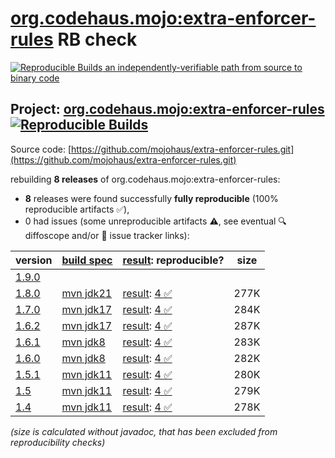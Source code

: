 [org.codehaus.mojo:extra-enforcer-rules](https://central.sonatype.com/artifact/org.codehaus.mojo/extra-enforcer-rules/versions) RB check
=======

[![Reproducible Builds](https://reproducible-builds.org/images/logos/rb.svg) an independently-verifiable path from source to binary code](https://reproducible-builds.org/)

## Project: [org.codehaus.mojo:extra-enforcer-rules](https://central.sonatype.com/artifact/org.codehaus.mojo/extra-enforcer-rules/versions) [![Reproducible Builds](https://img.shields.io/endpoint?url=https://raw.githubusercontent.com/jvm-repo-rebuild/reproducible-central/master/content/org/codehaus/mojo/extra-enforcer-rules/badge.json)](https://github.com/jvm-repo-rebuild/reproducible-central/blob/master/content/org/codehaus/mojo/extra-enforcer-rules/README.md)

Source code: [https://github.com/mojohaus/extra-enforcer-rules.git](https://github.com/mojohaus/extra-enforcer-rules.git)

rebuilding **8 releases** of org.codehaus.mojo:extra-enforcer-rules:
- **8** releases were found successfully **fully reproducible** (100% reproducible artifacts :white_check_mark:),
- 0 had issues (some unreproducible artifacts :warning:, see eventual :mag: diffoscope and/or :memo: issue tracker links):

| version | [build spec](/BUILDSPEC.md) | [result](https://reproducible-builds.org/docs/jvm/): reproducible? | size |
| -- | --------- | ------ | -- |
| [1.9.0](https://central.sonatype.com/artifact/org.codehaus.mojo/extra-enforcer-rules/1.9.0/pom) | | | |
| [1.8.0](https://central.sonatype.com/artifact/org.codehaus.mojo/extra-enforcer-rules/1.8.0/pom) | [mvn jdk21](extra-enforcer-rules-1.8.0.buildspec) | [result](extra-enforcer-rules-1.8.0.buildinfo): [4 :white_check_mark: ](extra-enforcer-rules-1.8.0.buildcompare) | 277K |
| [1.7.0](https://central.sonatype.com/artifact/org.codehaus.mojo/extra-enforcer-rules/1.7.0/pom) | [mvn jdk17](extra-enforcer-rules-1.7.0.buildspec) | [result](extra-enforcer-rules-1.7.0.buildinfo): [4 :white_check_mark: ](extra-enforcer-rules-1.7.0.buildcompare) | 284K |
| [1.6.2](https://central.sonatype.com/artifact/org.codehaus.mojo/extra-enforcer-rules/1.6.2/pom) | [mvn jdk17](extra-enforcer-rules-1.6.2.buildspec) | [result](extra-enforcer-rules-1.6.2.buildinfo): [4 :white_check_mark: ](extra-enforcer-rules-1.6.2.buildcompare) | 287K |
| [1.6.1](https://central.sonatype.com/artifact/org.codehaus.mojo/extra-enforcer-rules/1.6.1/pom) | [mvn jdk8](extra-enforcer-rules-1.6.1.buildspec) | [result](extra-enforcer-rules-1.6.1.buildinfo): [4 :white_check_mark: ](extra-enforcer-rules-1.6.1.buildcompare) | 283K |
| [1.6.0](https://central.sonatype.com/artifact/org.codehaus.mojo/extra-enforcer-rules/1.6.0/pom) | [mvn jdk8](extra-enforcer-rules-1.6.0.buildspec) | [result](extra-enforcer-rules-1.6.0.buildinfo): [4 :white_check_mark: ](extra-enforcer-rules-1.6.0.buildcompare) | 282K |
| [1.5.1](https://central.sonatype.com/artifact/org.codehaus.mojo/extra-enforcer-rules/1.5.1/pom) | [mvn jdk11](extra-enforcer-rules-1.5.1.buildspec) | [result](extra-enforcer-rules-1.5.1.buildinfo): [4 :white_check_mark: ](extra-enforcer-rules-1.5.1.buildcompare) | 280K |
| [1.5](https://central.sonatype.com/artifact/org.codehaus.mojo/extra-enforcer-rules/1.5/pom) | [mvn jdk11](extra-enforcer-rules-1.5.buildspec) | [result](extra-enforcer-rules-1.5.buildinfo): [4 :white_check_mark: ](extra-enforcer-rules-1.5.buildcompare) | 279K |
| [1.4](https://central.sonatype.com/artifact/org.codehaus.mojo/extra-enforcer-rules/1.4/pom) | [mvn jdk11](extra-enforcer-rules-1.4.buildspec) | [result](extra-enforcer-rules-1.4.buildinfo): [4 :white_check_mark: ](extra-enforcer-rules-1.4.buildcompare) | 278K |

<i>(size is calculated without javadoc, that has been excluded from reproducibility checks)</i>
